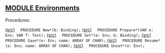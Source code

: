 
## [MODULE Environments](https://github.com/io-core/Script/blob/main/Environments.Mod)

Procedures:

[(src)](https://github.com/io-core/Script/blob/main/Environments.Mod#L49) `  PROCEDURE New*(b: Binding);`
[(src)](https://github.com/io-core/Script/blob/main/Environments.Mod#L54) `  PROCEDURE Prepare*(VAR e: Env; VAR T: Text);`
[(src)](https://github.com/io-core/Script/blob/main/Environments.Mod#L60) `  PROCEDURE Set*(e: Env; b: Binding);`
[(src)](https://github.com/io-core/Script/blob/main/Environments.Mod#L66) `  PROCEDURE Save*(e: Env; name: ARRAY OF CHAR);`
[(src)](https://github.com/io-core/Script/blob/main/Environments.Mod#L74) `  PROCEDURE Resume*(e: Env; name: ARRAY OF CHAR);`
[(src)](https://github.com/io-core/Script/blob/main/Environments.Mod#L90) `  PROCEDURE Unset*(e: Env);`

